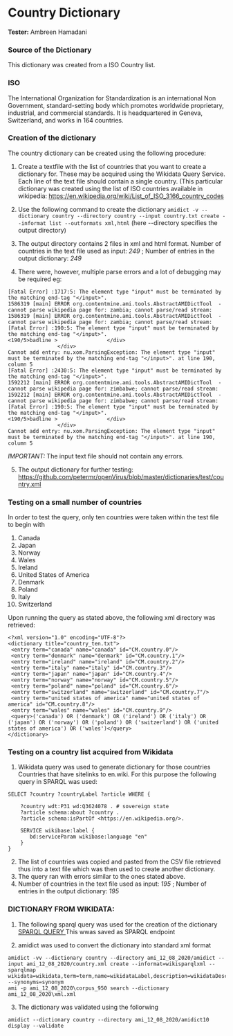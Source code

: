 # Country Dictionary 
**Tester:** Ambreen Hamadani

### Source of the Dictionary

This dictionary was created from a ISO Country list. 

### ISO

The International Organization for Standardization is an international Non Government, standard-setting body which promotes worldwide proprietary, industrial, and commercial standards. It is headquartered in Geneva, Switzerland, and works in 164 countries.

### Creation of the dictionary 
The country dictionary can be created using the following procedure: 

1. Create a textfile with the list of countries that you want to create a dictionary for. These may be acquired using the Wikidata Query Service. Each line of the text file should contain a single country. (This particular dictionary was created using the list of ISO countries available in wikipedia: https://en.wikipedia.org/wiki/List_of_ISO_3166_country_codes

2. Use the following command to create the dictionary
`amidict -v --dictionary country --directory country --input country.txt create --informat list --outformats xml,html`
(here --directory specifies the output directory) 

3. The output directory contains 2 files in xml and html format. Number of countries in the text file used as input: *249* ; Number of entries in the output dictionary: *249*

4. There were, however, multiple parse errors and a lot of debugging may be required eg: 
```
[Fatal Error] :1717:5: The element type "input" must be terminated by the matching end-tag "</input>".
1586319 [main] ERROR org.contentmine.ami.tools.AbstractAMIDictTool  - cannot parse wikipedia page for: zambia; cannot parse/read stream:
1586319 [main] ERROR org.contentmine.ami.tools.AbstractAMIDictTool  - cannot parse wikipedia page for: zambia; cannot parse/read stream:
[Fatal Error] :190:5: The element type "input" must be terminated by the matching end-tag "</input>".
<190/5>badline >                </div>
                </div>
Cannot add entry: nu.xom.ParsingException: The element type "input" must be terminated by the matching end-tag "</input>". at line 190, column 5
[Fatal Error] :2430:5: The element type "input" must be terminated by the matching end-tag "</input>".
1592212 [main] ERROR org.contentmine.ami.tools.AbstractAMIDictTool  - cannot parse wikipedia page for: zimbabwe; cannot parse/read stream:
1592212 [main] ERROR org.contentmine.ami.tools.AbstractAMIDictTool  - cannot parse wikipedia page for: zimbabwe; cannot parse/read stream:
[Fatal Error] :190:5: The element type "input" must be terminated by the matching end-tag "</input>".
<190/5>badline >                </div>
                </div>
Cannot add entry: nu.xom.ParsingException: The element type "input" must be terminated by the matching end-tag "</input>". at line 190, column 5
```

*IMPORTANT:* The input text file should not contain any errors. 

5. The output dictionary for further testing: https://github.com/petermr/openVirus/blob/master/dictionaries/test/country.xml


### Testing on a small number of countries
In order to test the query, only ten countries were taken within the test file to begin with
1. Canada
2. Japan
3. Norway
4. Wales
5. Ireland
6. United States of America
7. Denmark
8. Poland
9. Italy
10. Switzerland

Upon running the query as stated above, the following xml directory was retrieved: 

```
<?xml version="1.0" encoding="UTF-8"?>
<dictionary title="country_ten.txt">
 <entry term="canada" name="canada" id="CM.country.0"/>
 <entry term="denmark" name="denmark" id="CM.country.1"/>
 <entry term="ireland" name="ireland" id="CM.country.2"/>
 <entry term="italy" name="italy" id="CM.country.3"/>
 <entry term="japan" name="japan" id="CM.country.4"/>
 <entry term="norway" name="norway" id="CM.country.5"/>
 <entry term="poland" name="poland" id="CM.country.6"/>
 <entry term="switzerland" name="switzerland" id="CM.country.7"/>
 <entry term="united states of america" name="united states of america" id="CM.country.8"/>
 <entry term="wales" name="wales" id="CM.country.9"/>
 <query>('canada') OR ('denmark') OR ('ireland') OR ('italy') OR ('japan') OR ('norway') OR ('poland') OR ('switzerland') OR ('united states of america') OR ('wales')</query>
</dictionary>
```

### Testing on a country list acquired from Wikidata
1. Wikidata query was used to generate dictionary for those countries Countries that have sitelinks to en.wiki. For this purpose the following query in SPARQL was used: 
```
SELECT ?country ?countryLabel ?article WHERE {

    ?country wdt:P31 wd:Q3624078 . # sovereign state
    ?article schema:about ?country .
    ?article schema:isPartOf <https://en.wikipedia.org/>.

    SERVICE wikibase:label {
       bd:serviceParam wikibase:language "en"
    }
}
```
2. The list of countries was copied and pasted from the CSV file retrieved thus into a text file which was then used to create another dictionary.
3. The query ran with errors similar to the ones stated above. 
4. Number of countries in the text file used as input: *195* ; Number of entries in the output dictionary: *195*


### DICTIONARY FROM WIKIDATA: 

1. The following sparql query was used for the creation of the dictionary 
[SPARQL QUERY ](https://query.wikidata.org/#%23%23%20Select%20Query%20was%20used%20to%20retrieve%20specific%20results%20%28Country%20name%2C%20wiki%20data%20number%2C%20Synonyms%29%0ASELECT%20%3Fwikidata%20%3FwikidataLabel%20%28%3Fcode%20as%20%3F_iso3166%29%20%3Fwikipedia%20%28%3FwikidataAltLabel%20as%20%3Falt%29%20%3Fsynonym%20%3FwikidataDescription%20%20%28%3FwikidataLabel%20as%20%3Fterm%29%20%7B%20%0A%0A%23%23%20Forcing%20particular%20query%20execution%20order%0A%20%20hint%3AQuery%20hint%3Aoptimizer%20%22None%22%20.%20%0A%0A%23%23%20all%20ISO%20countries%20%0A%20%20%3Fwikidata%20wdt%3AP297%20%3Fcode.%0A%0A%23%23%20Optional%20details%20about%20the%20countries%20like%20links%20to%20wikipaedia%20pages%20for%20each%20country%20to%20be%20presented%20in%20a%20seperate%20column%0A%20%20OPTIONAL%20%7B%20%3Fwikipedia%20schema%3Aabout%20%3Fwikidata%3B%20schema%3AisPartOf%20%3Chttps%3A%2F%2Fen.wikipedia.org%2F%3E%20%7D%0A%20%20SERVICE%20wikibase%3Alabel%20%7B%0A%20%20%20%20bd%3AserviceParam%20wikibase%3Alanguage%20%22en%22.%0A%0A%23%23%20Selecting%20the%20prefered%20label%20%0A%20%20%20%20%3Fwikidata%20skos%3AaltLabel%20%3FwikidataAltLabel%20%3B%20rdfs%3Alabel%20%3FwikidataLabel%3B%20schema%3Adescription%20%20%3FwikidataDescription%20%20%20%20%20%20%20%20%20%20%0A%20%20%7D%20%0A%0A%23%23%20Making%20sure%20the%20RGI%20alphabets%20of%20the%20flags%20are%20not%20rendered%20as%20flags%20and%20they%20appear%20as%20simple%20alphabets%20by%20specifying%20the%20acceptable%20characters.%20%0A%20%20BIND%20%28REPLACE%28REPLACE%28%3FwikidataAltLabel%2C%20%22%28%2C%20%29%3F%5B%F0%9F%87%A6-%F0%9F%87%BF%5D%7B2%7D%22%2C%20%22%22%29%2C%20%22%5E%2C%20%22%2C%20%22%22%29%20AS%20%3Fsynonym%20%29%0A%7D%0A%0A%20ORDER%20BY%20%28%3FwikidataLabel%29)
This wwas saved as SPARQL endpoint

2. amidict was used to convert the dictionary into standard xml format
``` 
amidict -vv --dictionary country --directory ami_12_08_2020/amidict --input ami_12_08_2020/country.xml create --informat=wikisparqlxml --sparqlmap wikidata=wikidata,term=term,name=wikidataLabel,description=wikidataDescription,wikipedia=wikipedia,_iso3166=_iso3166 --synonyms=synonym
ami -p ami_12_08_2020\corpus_950 search --dictionary ami_12_08_2020\xml.xml
```


3. The dictionary was validated using the follorwing 
```
amidict --dictionary country --directory ami_12_08_2020/amidict10  display --validate
```











